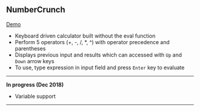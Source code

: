 ## NumberCrunch
[Demo](https://numbercrunch-17c8c.firebaseapp.com/)

- Keyboard driven calculator built without the eval function
- Perform 5 operators (+, -, /, *, ^) with operator precedence and parentheses
- Displays previous input and results which can accessed with `Up` and `Down` arrow keys 
- To use, type expression in input field and press `Enter` key to evaluate

---
**In progress (Dec 2018)**

 - Variable support

---
